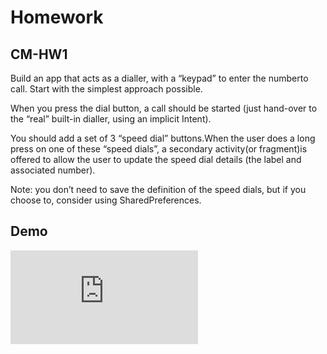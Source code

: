 # Homework

## CM-HW1
Build an app that acts as a dialler, with a “keypad” to enter the numberto call. Start with the simplest approach possible. 

When you press the dial button, a call should be started (just hand-over to the “real” built-in dialler, using an implicit Intent).

You should add a set of 3 “speed dial” buttons.When the user does a long press on one of these “speed dials”, a secondary activity(or fragment)is offered to allow the user to update the speed dial details (the label and associated number).

Note: you don’t need to save the definition of the speed dials, but if you choose to, consider using SharedPreferences.

## Demo
![Demo](https://github.com/ijusto/cm/edit/master/CMHW1Dialler/README.MD)
